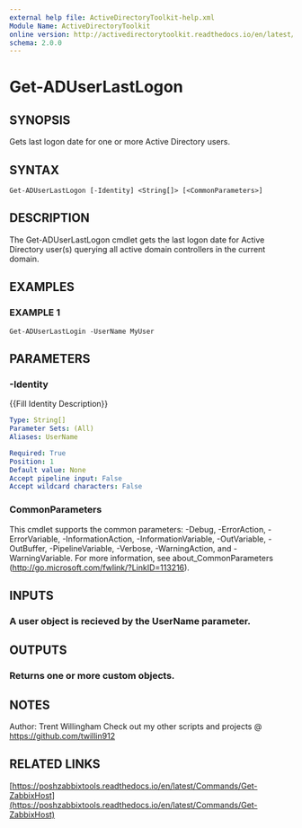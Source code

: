 ```yaml
---
external help file: ActiveDirectoryToolkit-help.xml
Module Name: ActiveDirectoryToolkit
online version: http://activedirectorytoolkit.readthedocs.io/en/latest/en-US/Get-ADUserLastLogon/
schema: 2.0.0
---
```


# Get-ADUserLastLogon

## SYNOPSIS
Gets last logon date for one or more Active Directory users.

## SYNTAX

```
Get-ADUserLastLogon [-Identity] <String[]> [<CommonParameters>]
```

## DESCRIPTION
The Get-ADUserLastLogon cmdlet gets the last logon date for Active Directory user(s) querying all active domain controllers in the current domain.

## EXAMPLES

### EXAMPLE 1
```
Get-ADUserLastLogin -UserName MyUser
```

## PARAMETERS

### -Identity
{{Fill Identity Description}}

```yaml
Type: String[]
Parameter Sets: (All)
Aliases: UserName

Required: True
Position: 1
Default value: None
Accept pipeline input: False
Accept wildcard characters: False
```

### CommonParameters
This cmdlet supports the common parameters: -Debug, -ErrorAction, -ErrorVariable, -InformationAction, -InformationVariable, -OutVariable, -OutBuffer, -PipelineVariable, -Verbose, -WarningAction, and -WarningVariable. For more information, see about_CommonParameters (http://go.microsoft.com/fwlink/?LinkID=113216).

## INPUTS

### A user object is recieved by the UserName parameter.

## OUTPUTS

### Returns one or more custom objects.

## NOTES
Author: Trent Willingham
Check out my other scripts and projects @ https://github.com/twillin912

## RELATED LINKS

[https://poshzabbixtools.readthedocs.io/en/latest/Commands/Get-ZabbixHost](https://poshzabbixtools.readthedocs.io/en/latest/Commands/Get-ZabbixHost)

